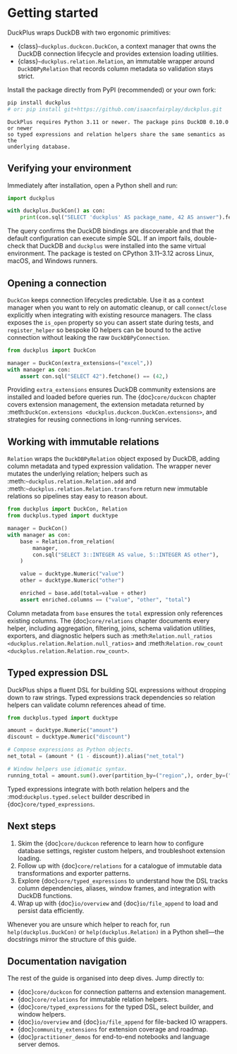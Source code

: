 # Getting started

DuckPlus wraps DuckDB with two ergonomic primitives:

- {class}`~duckplus.duckcon.DuckCon`, a context manager that owns the DuckDB
  connection lifecycle and provides extension loading utilities.
- {class}`~duckplus.relation.Relation`, an immutable wrapper around
  ``DuckDBPyRelation`` that records column metadata so validation stays strict.

Install the package directly from PyPI (recommended) or your own fork:

```bash
pip install duckplus
# or: pip install git+https://github.com/isaacnfairplay/duckplus.git
```

```{note}
DuckPlus requires Python 3.11 or newer. The package pins DuckDB 0.10.0 or newer
so typed expressions and relation helpers share the same semantics as the
underlying database.
```

## Verifying your environment

Immediately after installation, open a Python shell and run:

```python
import duckplus

with duckplus.DuckCon() as con:
    print(con.sql("SELECT 'duckplus' AS package_name, 42 AS answer").fetchall())
```

The query confirms the DuckDB bindings are discoverable and that the default
configuration can execute simple SQL. If an import fails, double-check that
DuckDB and ``duckplus`` were installed into the same virtual environment. The
package is tested on CPython 3.11–3.12 across Linux, macOS, and Windows runners.

## Opening a connection

`DuckCon` keeps connection lifecycles predictable. Use it as a context manager
when you want to rely on automatic cleanup, or call ``connect``/``close``
explicitly when integrating with existing resource managers. The class exposes
the ``is_open`` property so you can assert state during tests, and
``register_helper`` so bespoke IO helpers can be bound to the active connection
without leaking the raw ``DuckDBPyConnection``.

```python
from duckplus import DuckCon

manager = DuckCon(extra_extensions=("excel",))
with manager as con:
    assert con.sql("SELECT 42").fetchone() == (42,)
```

Providing ``extra_extensions`` ensures DuckDB community extensions are installed
and loaded before queries run. The {doc}`core/duckcon` chapter covers extension
management, the extension metadata returned by :meth:`DuckCon.extensions
<duckplus.duckcon.DuckCon.extensions>`, and strategies for reusing connections in
long-running services.

## Working with immutable relations

`Relation` wraps the ``DuckDBPyRelation`` object exposed by DuckDB, adding column
metadata and typed expression validation. The wrapper never mutates the
underlying relation; helpers such as :meth:`~duckplus.relation.Relation.add` and
:meth:`~duckplus.relation.Relation.transform` return new immutable relations so
pipelines stay easy to reason about.

```python
from duckplus import DuckCon, Relation
from duckplus.typed import ducktype

manager = DuckCon()
with manager as con:
    base = Relation.from_relation(
        manager,
        con.sql("SELECT 3::INTEGER AS value, 5::INTEGER AS other"),
    )

    value = ducktype.Numeric("value")
    other = ducktype.Numeric("other")

    enriched = base.add(total=value + other)
    assert enriched.columns == ("value", "other", "total")
```

Column metadata from ``base`` ensures the ``total`` expression only references
existing columns. The {doc}`core/relations` chapter documents every helper,
including aggregation, filtering, joins, schema validation utilities, exporters,
and diagnostic helpers such as :meth:`Relation.null_ratios
<duckplus.relation.Relation.null_ratios>` and :meth:`Relation.row_count
<duckplus.relation.Relation.row_count>`.

## Typed expression DSL

DuckPlus ships a fluent DSL for building SQL expressions without dropping down
to raw strings. Typed expressions track dependencies so relation helpers can
validate column references ahead of time.

```python
from duckplus.typed import ducktype

amount = ducktype.Numeric("amount")
discount = ducktype.Numeric("discount")

# Compose expressions as Python objects.
net_total = (amount * (1 - discount)).alias("net_total")

# Window helpers use idiomatic syntax.
running_total = amount.sum().over(partition_by=("region",), order_by=("date",))
```

Typed expressions integrate with both relation helpers and the
:mod:`duckplus.typed.select` builder described in {doc}`core/typed_expressions`.

## Next steps

1. Skim the {doc}`core/duckcon` reference to learn how to configure database
   settings, register custom helpers, and troubleshoot extension loading.
2. Follow up with {doc}`core/relations` for a catalogue of immutable data
   transformations and exporter patterns.
3. Explore {doc}`core/typed_expressions` to understand how the DSL tracks column
   dependencies, aliases, window frames, and integration with DuckDB functions.
4. Wrap up with {doc}`io/overview` and {doc}`io/file_append` to load and persist
   data efficiently.

Whenever you are unsure which helper to reach for, run ``help(duckplus.DuckCon)``
or ``help(duckplus.Relation)`` in a Python shell—the docstrings mirror the
structure of this guide.

## Documentation navigation

The rest of the guide is organised into deep dives. Jump directly to:

- {doc}`core/duckcon` for connection patterns and extension management.
- {doc}`core/relations` for immutable relation helpers.
- {doc}`core/typed_expressions` for the typed DSL, select builder, and window
  helpers.
- {doc}`io/overview` and {doc}`io/file_append` for file-backed IO wrappers.
- {doc}`community_extensions` for extension coverage and roadmap.
- {doc}`practitioner_demos` for end-to-end notebooks and language server demos.
